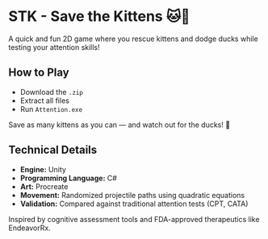 # STK - Save the Kittens 🐱🛶

A quick and fun 2D game where you rescue kittens and dodge ducks while testing your attention skills!

## How to Play
- Download the `.zip`
- Extract all files
- Run `Attention.exe`

Save as many kittens as you can — and watch out for the ducks! 🦆

## Technical Details
- **Engine:** Unity
- **Programming Language:** C#
- **Art:** Procreate
- **Movement:** Randomized projectile paths using quadratic equations
- **Validation:** Compared against traditional attention tests (CPT, CATA)

Inspired by cognitive assessment tools and FDA-approved therapeutics like EndeavorRx.
